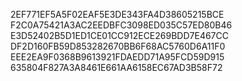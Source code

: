 2EF771EF5A5F02EAF5E3DE343FA4D38605215BCE
F2C0A75421A3AC2EEDBFC3098ED035C57ED80B46
E3D52402B5D1ED1CE01CC912ECE269BDD7E467CC
DF2D160FB59D853282670BB6F68AC5760D6A11F0
EEE2EA9F0368B9613921FDAEDD71A95FCD59D915
635804F827A3A8461E661AA6158EC67AD3B58F72


